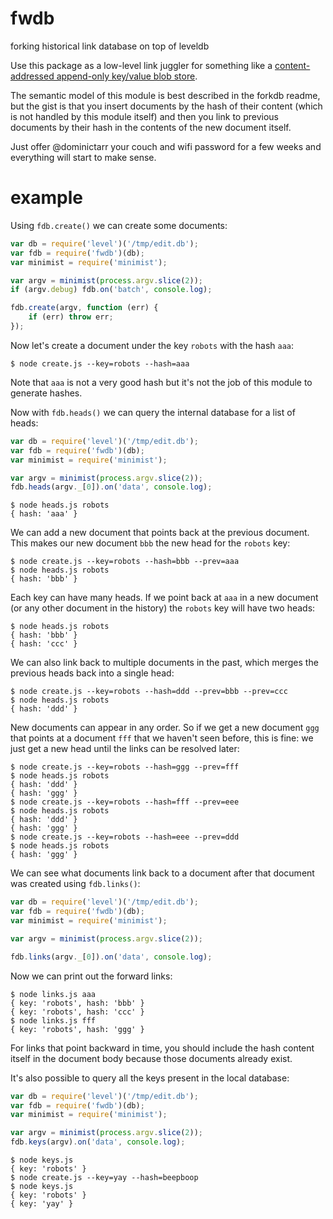 # fwdb

forking historical link database on top of leveldb

Use this package as a low-level link juggler for something like a
[content-addressed append-only key/value blob store](https://npmjs.org/package/forkdb).

The semantic model of this module is best described in the forkdb readme, but
the gist is that you insert documents by the hash of their content (which is not
handled by this module itself) and then you link to previous documents by their
hash in the contents of the new document itself.

Just offer @dominictarr your couch and wifi password for a few weeks and
everything will start to make sense.

# example

Using `fdb.create()` we can create some documents:

``` js
var db = require('level')('/tmp/edit.db');
var fdb = require('fwdb')(db);
var minimist = require('minimist');

var argv = minimist(process.argv.slice(2));
if (argv.debug) fdb.on('batch', console.log);

fdb.create(argv, function (err) {
    if (err) throw err;
});
```

Now let's create a document under the key `robots` with the hash `aaa`:

```
$ node create.js --key=robots --hash=aaa
```

Note that `aaa` is not a very good hash but it's not the job of this module to
generate hashes.

Now with `fdb.heads()` we can query the internal database for a list of heads:

``` js
var db = require('level')('/tmp/edit.db');
var fdb = require('fwdb')(db);
var minimist = require('minimist');

var argv = minimist(process.argv.slice(2));
fdb.heads(argv._[0]).on('data', console.log);
```

``` 
$ node heads.js robots
{ hash: 'aaa' }
```

We can add a new document that points back at the previous document. This makes
our new document `bbb` the new head for the `robots` key:

```
$ node create.js --key=robots --hash=bbb --prev=aaa
$ node heads.js robots
{ hash: 'bbb' }
```

Each key can have many heads. If we point back at `aaa` in a new document (or
any other document in the history) the `robots` key will have two heads:

```
$ node heads.js robots
{ hash: 'bbb' }
{ hash: 'ccc' }
```

We can also link back to multiple documents in the past, which merges the
previous heads back into a single head:

```
$ node create.js --key=robots --hash=ddd --prev=bbb --prev=ccc
$ node heads.js robots
{ hash: 'ddd' }
```

New documents can appear in any order. So if we get a new document `ggg` that
points at a document `fff` that we haven't seen before, this is fine: we just
get a new head until the links can be resolved later:

```
$ node create.js --key=robots --hash=ggg --prev=fff
$ node heads.js robots
{ hash: 'ddd' }
{ hash: 'ggg' }
$ node create.js --key=robots --hash=fff --prev=eee
$ node heads.js robots
{ hash: 'ddd' }
{ hash: 'ggg' }
$ node create.js --key=robots --hash=eee --prev=ddd
$ node heads.js robots
{ hash: 'ggg' }
```

We can see what documents link back to a document after that document was
created using `fdb.links()`:

``` js
var db = require('level')('/tmp/edit.db');
var fdb = require('fwdb')(db);
var minimist = require('minimist');

var argv = minimist(process.argv.slice(2));

fdb.links(argv._[0]).on('data', console.log);
```

Now we can print out the forward links:

```
$ node links.js aaa
{ key: 'robots', hash: 'bbb' }
{ key: 'robots', hash: 'ccc' }
$ node links.js fff
{ key: 'robots', hash: 'ggg' }
```

For links that point backward in time, you should include the hash content
itself in the document body because those documents already exist.

It's also possible to query all the keys present in the local database:

``` js
var db = require('level')('/tmp/edit.db');
var fdb = require('fwdb')(db);
var minimist = require('minimist');

var argv = minimist(process.argv.slice(2));
fdb.keys(argv).on('data', console.log);
```

```
$ node keys.js 
{ key: 'robots' }
$ node create.js --key=yay --hash=beepboop
$ node keys.js
{ key: 'robots' }
{ key: 'yay' }
```


